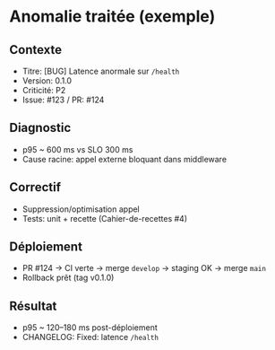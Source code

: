# Anomalie traitée (exemple)

## Contexte
- Titre: [BUG] Latence anormale sur `/health`
- Version: 0.1.0
- Criticité: P2
- Issue: #123 / PR: #124

## Diagnostic
- p95 ~ 600 ms vs SLO 300 ms
- Cause racine: appel externe bloquant dans middleware

## Correctif
- Suppression/optimisation appel
- Tests: unit + recette (Cahier-de-recettes #4)

## Déploiement
- PR #124 → CI verte → merge `develop` → staging OK → merge `main`
- Rollback prêt (tag v0.1.0)

## Résultat
- p95 ~ 120–180 ms post-déploiement
- CHANGELOG: Fixed: latence `/health`